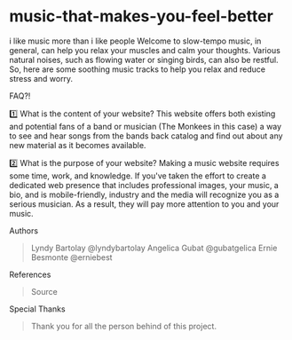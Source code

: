 # music-that-makes-you-feel-better
i like music more than i like people
Welcome to slow-tempo music, in general, can help you relax your muscles and calm your thoughts. Various natural noises, such as flowing water or singing birds, can also be restful. So, here are some soothing music tracks to help you relax and reduce stress and worry.

FAQ?!

1️⃣ What is the content of your website?
This website offers both existing and potential fans of a band or musician (The Monkees in this case) a way to see and hear songs from the bands back catalog and find out about any new material as it becomes available.

2️⃣ What is the purpose of your website?
Making a music website requires some time, work, and knowledge. If you've taken the effort to create a dedicated web presence that includes professional images, your music, a bio, and is mobile-friendly, industry and the media will recognize you as a serious musician. As a result, they will pay more attention to you and your music.

Authors
> Lyndy Bartolay  @lyndybartolay
> Angelica Gubat  @gubatgelica
> Ernie Besmonte  @erniebest

References
> Source

Special Thanks 
> Thank you for all the person behind of this project.

